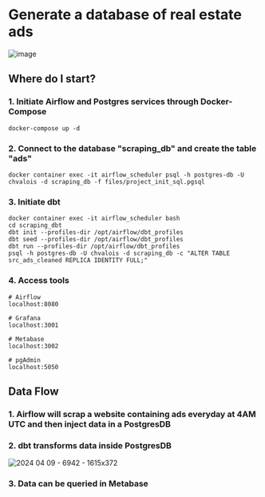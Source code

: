 # Generate a database of real estate ads

![image](https://github.com/chvalois/scraping/assets/32735527/d16af1eb-3ca4-4ecf-be38-9112ce504135)


## Where do I start?

### 1. Initiate Airflow and Postgres services through Docker-Compose

```
docker-compose up -d
```

### 2. Connect to the database "scraping_db" and create the table "ads"

```
docker container exec -it airflow_scheduler psql -h postgres-db -U chvalois -d scraping_db -f files/project_init_sql.pgsql

```

### 3. Initiate dbt

```
docker container exec -it airflow_scheduler bash
cd scraping_dbt
dbt init --profiles-dir /opt/airflow/dbt_profiles
dbt seed --profiles-dir /opt/airflow/dbt_profiles
dbt run --profiles-dir /opt/airflow/dbt_profiles
psql -h postgres-db -U chvalois -d scraping_db -c "ALTER TABLE src_ads_cleaned REPLICA IDENTITY FULL;"
```

### 4. Access tools

```
# Airflow
localhost:8080

# Grafana 
localhost:3001

# Metabase
localhost:3002

# pgAdmin
localhost:5050
```


## Data Flow

### 1. Airflow will scrap a website containing ads everyday at 4AM UTC and then inject data in a PostgresDB
 
### 2. dbt transforms data inside PostgresDB
![2024 04 09 - 6942 - 1615x372](https://github.com/chvalois/scraping/assets/32735527/70978658-fb1e-48ef-bc42-11469812fef1)

### 3. Data can be queried in Metabase

